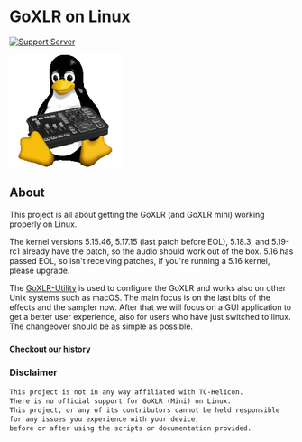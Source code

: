 # GoXLR on Linux


[![Support Server](https://img.shields.io/discord/828348446775574548.svg?label=Discord&logo=Discord&colorB=7289da&style=flat)](https://discord.gg/Wbp3UxkX2j)

![Logo](https://github.com/GoXLR-on-Linux/.github/blob/main/img/GoXLR-Linux.png "Logo")


## About
This project is all about getting the GoXLR (and GoXLR mini) working properly on Linux.

The kernel versions 5.15.46, 5.17.15 (last patch before EOL), 5.18.3, and 5.19-rc1 already have the patch, so the audio should work out of the box. 5.16 has passed EOL, so isn't receiving patches, if you're running a 5.16 kernel, please upgrade. 

The [GoXLR-Utility](https://github.com/GoXLR-on-Linux/GoXLR-Utility) is used to configure the GoXLR and works also on other Unix systems such as macOS.
The main focus is on the last bits of the effects and the sampler now.
After that we will focus on a GUI application to get a better user experience,
also for users who have just switched to linux. The changeover should be as simple as possible.


###
#### Checkout our [history](https://github.com/GoXLR-on-Linux/.github/tree/main/history)


### Disclaimer
```
This project is not in any way affiliated with TC-Helicon. 
There is no official support for GoXLR (Mini) on Linux. 
This project, or any of its contributors cannot be held responsible 
for any issues you experience with your device, 
before or after using the scripts or documentation provided.
```
